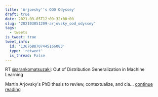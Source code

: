 ```yaml
---
title: 'Arjovsky''s OOD Odyssey'
draft: true
date: 2021-03-05T12:09:32+00:00
slug: '202103051209-arjovsky_ood_odyssey'
tags:
  - tweets
is_tweet: true
tweet_info:
  id: '1367688707445166083'
  type: 'retweet'
  is_thread: False
---
```




RT [@arankomatsuzaki](https://x.com/arankomatsuzaki): Out of Distribution Generalization in Machine Learning

Martin Arjovsky's PhD thesis to review, contextualize, and cla… [continue reading](https://x.com/sytelus/status/1367688707445166083)
